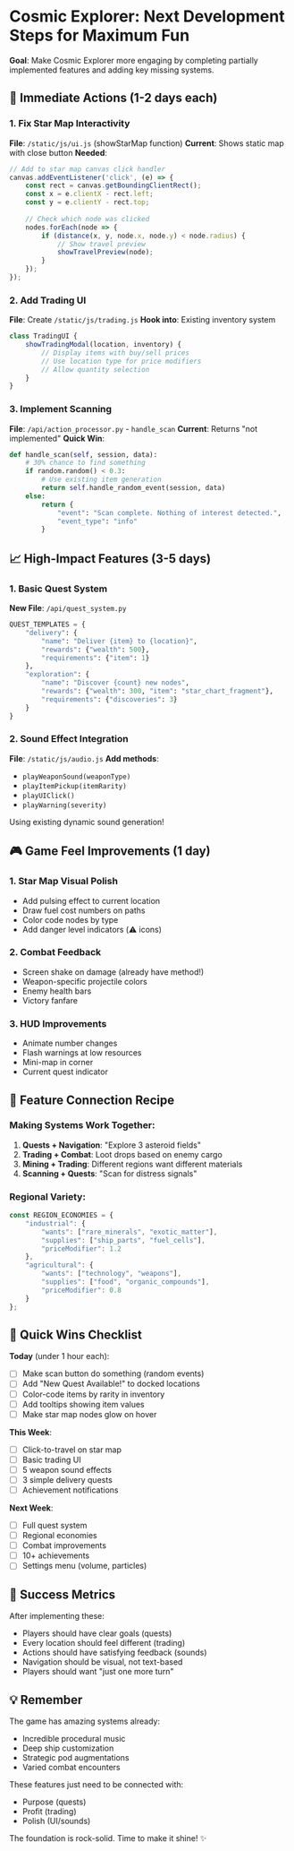 # Cosmic Explorer: Next Development Steps for Maximum Fun

**Goal**: Make Cosmic Explorer more engaging by completing partially implemented features and adding key missing systems.

## 🚀 Immediate Actions (1-2 days each)

### 1. Fix Star Map Interactivity
**File**: `/static/js/ui.js` (showStarMap function)
**Current**: Shows static map with close button
**Needed**:
```javascript
// Add to star map canvas click handler
canvas.addEventListener('click', (e) => {
    const rect = canvas.getBoundingClientRect();
    const x = e.clientX - rect.left;
    const y = e.clientY - rect.top;
    
    // Check which node was clicked
    nodes.forEach(node => {
        if (distance(x, y, node.x, node.y) < node.radius) {
            // Show travel preview
            showTravelPreview(node);
        }
    });
});
```

### 2. Add Trading UI
**File**: Create `/static/js/trading.js`
**Hook into**: Existing inventory system
```javascript
class TradingUI {
    showTradingModal(location, inventory) {
        // Display items with buy/sell prices
        // Use location type for price modifiers
        // Allow quantity selection
    }
}
```

### 3. Implement Scanning
**File**: `/api/action_processor.py` - `handle_scan`
**Current**: Returns "not implemented"
**Quick Win**:
```python
def handle_scan(self, session, data):
    # 30% chance to find something
    if random.random() < 0.3:
        # Use existing item generation
        return self.handle_random_event(session, data)
    else:
        return {
            "event": "Scan complete. Nothing of interest detected.",
            "event_type": "info"
        }
```

## 📈 High-Impact Features (3-5 days)

### 1. Basic Quest System
**New File**: `/api/quest_system.py`
```python
QUEST_TEMPLATES = {
    "delivery": {
        "name": "Deliver {item} to {location}",
        "rewards": {"wealth": 500},
        "requirements": {"item": 1}
    },
    "exploration": {
        "name": "Discover {count} new nodes",
        "rewards": {"wealth": 300, "item": "star_chart_fragment"},
        "requirements": {"discoveries": 3}
    }
}
```

### 2. Sound Effect Integration
**File**: `/static/js/audio.js`
**Add methods**:
- `playWeaponSound(weaponType)`
- `playItemPickup(itemRarity)`
- `playUIClick()`
- `playWarning(severity)`

Using existing dynamic sound generation!

## 🎮 Game Feel Improvements (1 day)

### 1. Star Map Visual Polish
- Add pulsing effect to current location
- Draw fuel cost numbers on paths
- Color code nodes by type
- Add danger level indicators (⚠️ icons)

### 2. Combat Feedback
- Screen shake on damage (already have method!)
- Weapon-specific projectile colors
- Enemy health bars
- Victory fanfare

### 3. HUD Improvements
- Animate number changes
- Flash warnings at low resources
- Mini-map in corner
- Current quest indicator

## 📝 Feature Connection Recipe

### Making Systems Work Together:

1. **Quests + Navigation**: "Explore 3 asteroid fields" 
2. **Trading + Combat**: Loot drops based on enemy cargo
3. **Mining + Trading**: Different regions want different materials
4. **Scanning + Quests**: "Scan for distress signals"

### Regional Variety:
```javascript
const REGION_ECONOMIES = {
    "industrial": {
        "wants": ["rare_minerals", "exotic_matter"],
        "supplies": ["ship_parts", "fuel_cells"],
        "priceModifier": 1.2
    },
    "agricultural": {
        "wants": ["technology", "weapons"],
        "supplies": ["food", "organic_compounds"],
        "priceModifier": 0.8
    }
};
```

## 🏃 Quick Wins Checklist

**Today** (under 1 hour each):
- [ ] Make scan button do something (random events)
- [ ] Add "New Quest Available!" to docked locations
- [ ] Color-code items by rarity in inventory
- [ ] Add tooltips showing item values
- [ ] Make star map nodes glow on hover

**This Week**:
- [ ] Click-to-travel on star map
- [ ] Basic trading UI
- [ ] 5 weapon sound effects
- [ ] 3 simple delivery quests
- [ ] Achievement notifications

**Next Week**:
- [ ] Full quest system
- [ ] Regional economies
- [ ] Combat improvements
- [ ] 10+ achievements
- [ ] Settings menu (volume, particles)

## 🎯 Success Metrics

After implementing these:
- Players should have clear goals (quests)
- Every location should feel different (trading)
- Actions should have satisfying feedback (sounds)
- Navigation should be visual, not text-based
- Players should want "just one more turn"

## 💡 Remember

The game has amazing systems already:
- Incredible procedural music
- Deep ship customization  
- Strategic pod augmentations
- Varied combat encounters

These features just need to be connected with:
- Purpose (quests)
- Profit (trading)
- Polish (UI/sounds)

The foundation is rock-solid. Time to make it shine! ✨
